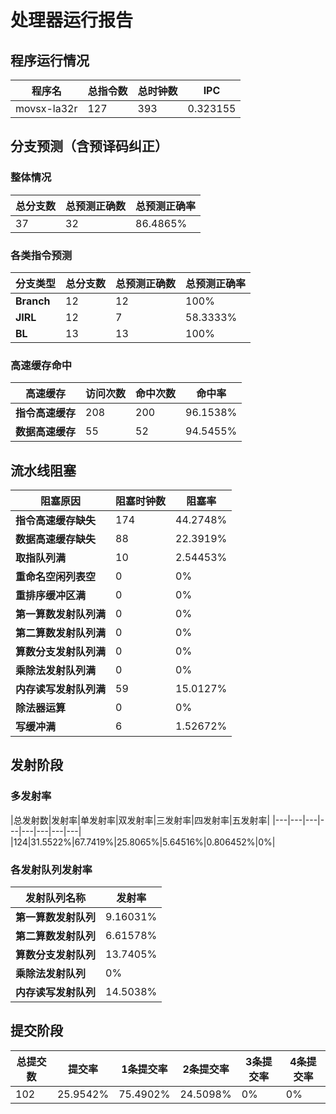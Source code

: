 # 处理器运行报告
## 程序运行情况
|程序名|总指令数|总时钟数|IPC|
|---|---|---|---|
|movsx-la32r|127|393|0.323155|

## 分支预测（含预译码纠正）
### 整体情况
|总分支数|总预测正确数|总预测正确率|
|---|---|---|
|37|32|86.4865%|

### 各类指令预测
|分支类型|总分支数|总预测正确数|总预测正确率|
|---|---|---|---|
|**Branch**| 12 | 12 | 100%|
|**JIRL**| 12 | 7 | 58.3333%|
|**BL**| 13 | 13 | 100%|

### 高速缓存命中
|高速缓存|访问次数|命中次数|命中率|
|---|---|---|---|
|**指令高速缓存**| 208 | 200 | 96.1538%|
|**数据高速缓存**| 55 | 52 | 94.5455%|
## 流水线阻塞
|阻塞原因|阻塞时钟数|阻塞率|
|---|---|---|
|**指令高速缓存缺失**| 174 | 44.2748%|
|**数据高速缓存缺失**| 88 | 22.3919%|
|**取指队列满**| 10 | 2.54453%|
|**重命名空闲列表空**|0 | 0%|
|**重排序缓冲区满**|0 | 0%|
|**第一算数发射队列满**|0 | 0%|
|**第二算数发射队列满**|0 | 0%|
|**算数分支发射队列满**|0 | 0%|
|**乘除法发射队列满**|0 | 0%|
|**内存读写发射队列满**|59 | 15.0127%|
|**除法器运算**|0 | 0%|
|**写缓冲满**|6 | 1.52672%|

## 发射阶段
### 多发射率
|总发射数|发射率|单发射率|双发射率|三发射率|四发射率|五发射率|
|---|---|---|---|---|---|---|---|
|124|31.5522%|67.7419%|25.8065%|5.64516%|0.806452%|0%|

### 各发射队列发射率
|发射队列名称|发射率|
|---|---|
|**第一算数发射队列**|9.16031%|
|**第二算数发射队列**|6.61578%|
|**算数分支发射队列**|13.7405%|
|**乘除法发射队列**|0%|
|**内存读写发射队列**|14.5038%|

## 提交阶段
|总提交数|提交率|1条提交率|2条提交率|3条提交率|4条提交率|
|---|---|---|---|---|---|
|102|25.9542%|75.4902%|24.5098%|0%|0%|
